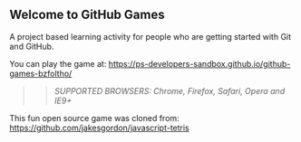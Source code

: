 ## Welcome to GitHub Games

A project based learning activity for people who are getting started with Git and GitHub.

You can play the game at: https://ps-developers-sandbox.github.io/github-games-bzfoltho/

>> _*SUPPORTED BROWSERS*: Chrome, Firefox, Safari, Opera and IE9+_

This fun open source game was cloned from: https://github.com/jakesgordon/javascript-tetris
